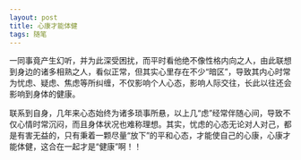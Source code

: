 ```yaml
---
layout: post
title: 心康才能体健
tags: 随笔
---
```


一同事竟产生幻听，并为此深受困扰，而平时看他绝不像性格内向之人，由此联想到身边的诸多相熟之人，看似正常，但其实心里存在不少“暗区”，导致其内心时常为忧虑、疑虑、焦虑等所纠缠，不仅影响个人心态，影响人际交往，长此以往还会影响到身体的健康。

联系到自身，几年来心态始终为诸多琐事所悬，以上几“虑”经常伴随心间，导致不仅心情时常沉闷，而且身体状况也难称理想。其实，忧虑的心态无论对人对己，都是有害无益的，只有秉着一颗尽量“放下”的平和心态，才能使自己的心康，心康才能体健，这合在一起才是“健康”啊！！